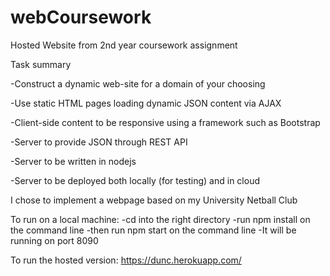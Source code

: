 # webCoursework
Hosted Website from 2nd year coursework assignment

Task summary

 -Construct a dynamic web-site for a domain of your choosing

 -Use static HTML pages loading dynamic JSON content via AJAX

 -Client-side content to be responsive using a framework such as Bootstrap

 -Server to provide JSON through REST API

 -Server to be written in nodejs

 -Server to be deployed both locally (for testing) and in cloud
 
I chose to implement a webpage based on my University Netball Club

To run on a local machine:
-cd into the right directory
-run npm install on the command line
-then run npm start on the command line
-It will be running on port 8090

To run the hosted version:
https://dunc.herokuapp.com/
